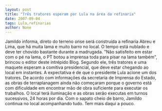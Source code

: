 ```yaml
---
layout: post
title: "Três tratores esperam por Lula na área da refinaria"
date: 2007-09-04
tags: Lula,refinarias
author: None
---
```

Jamildo informa, direto do terreno onse ser&aacute; constru&iacute;da a refinaria Abreu e Lima, que h&aacute; muita lama e muito barro no local. O tempo est&aacute; nublado e deve ter chovido bastante durante a madrugada.
&quot;N&atilde;o satisfeito em estar com o p&eacute; na lama, o PT botou a imprensa toda para pisar na lama tamb&eacute;m&quot;, brincou o editor deste intr&eacute;pido Blog.
Segundo ele, tr&ecirc;s tratores e uma maquete esperam a comitiva presidencial, que deve estar chegando ao local em instantes. A expectativa &eacute; de que o presidente Lula acione um dos tratores.
De acordo com informa&ccedil;&otilde;es da secretaria de Imprensa&nbsp;do Estado, as obras de terraplanagem ainda n&atilde;o come&ccedil;aram porque o governo est&aacute; com dificuldade em encontrar m&atilde;o de obra suficiente para executar os trabalhos. O local ter&aacute; ilumina&ccedil;&atilde;o e as obras ser&atilde;o executas em turnos sucessivos, 24 horas por dia.
Com o sapato cheio de barro, Jamildo continua no local acompanhando tudo. Tem mais daqui a pouco. 